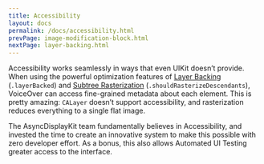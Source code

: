 ```yaml
---
title: Accessibility
layout: docs
permalink: /docs/accessibility.html
prevPage: image-modification-block.html
nextPage: layer-backing.html
---
```


Accessibility works seamlessly in ways that even UIKit doesn’t provide. When using the powerful optimization features of <a href = "layer-backing.html">Layer Backing</a> (`.layerBacked`) and <a href = "subtree-rasterization.html">Subtree Rasterization</a> (`.shouldRasterizeDescendants`), VoiceOver can access fine-grained metadata about each element. This is pretty amazing: `CALayer` doesn’t support accessibility, and rasterization reduces everything to a single flat image. 

The AsyncDisplayKit team fundamentally believes in Accessibility, and invested the time to create an innovative system to make this possible with zero developer effort. As a bonus, this also allows Automated UI Testing greater access to the interface.